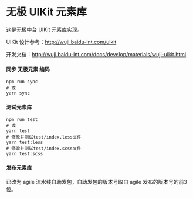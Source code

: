 # 无极 UIKit 元素库

这是无极中台 UIKit 元素库实现。

UIKit 设计参考：http://wuji.baidu-int.com/uikit

开发文档：http://wuji.baidu-int.com/docs/develop/materials/wuji-uikit.html

#### 同步 无极元素 编码

```shell
npm run sync
# 或
yarn sync
```

#### 测试元素库

```shell
npm run test
# 或
yarn test
# 修改并测试test/index.less文件
yarn test:less
# 修改并测试test/index.scss文件
yarn test:scss
```

#### 发布元素库

已改为 agile 流水线自助发包，自助发包的版本号取自 agile 发布的版本号的前3位。
